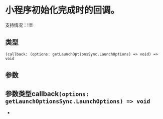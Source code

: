 # 小程序初始化完成时的回调。
支持情况：!!!!!
## 类型[​](useLaunch.html#类型)
```tsx
(callback: (options: getLaunchOptionsSync.LaunchOptions) => void) => void
```

## 参数[​](useLaunch.html#参数)
参数类型callback`(options: getLaunchOptionsSync.LaunchOptions) => void`
- 
-
